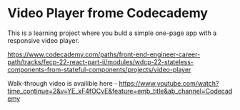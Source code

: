 # Video Player frome Codecademy

This is a learning project where you buld a simple one-page app with a responsive video player.

https://www.codecademy.com/paths/front-end-engineer-career-path/tracks/fecp-22-react-part-ii/modules/wdcp-22-stateless-components-from-stateful-components/projects/video-player

Walk-through video is availible here - https://www.youtube.com/watch?time_continue=2&v=YE_xF4fOCvE&feature=emb_title&ab_channel=Codecademy
